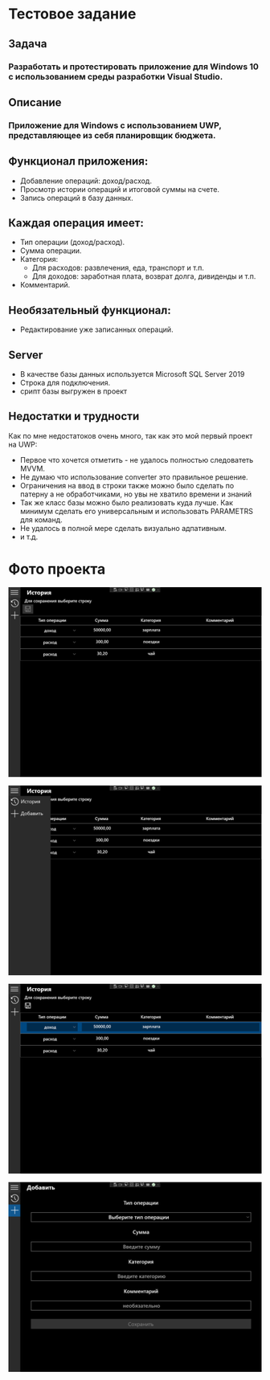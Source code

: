 # Тестовое задание
## Задача
### Разработать и протестировать приложение для Windows 10 с использованием среды  разработки Visual Studio.

## Описание
### Приложение для Windows c использованием UWP, представляющее из себя планировщик бюджета.

## Функционал приложения:
+ Добавление операций: доход/расход.
+ Просмотр истории операций и итоговой суммы на счете.
+ Запись операций в базу данных.
  
## Каждая операция имеет:
+ Тип операции (доход/расход).
+ Сумма операции.
+ Категория:
    + Для расходов: развлечения, еда, транспорт и т.п.
    + Для доходов: заработная плата, возврат долга, дивиденды и т.п.
+ Комментарий.

## Необязательный функционал:
+ Редактирование уже записанных операций.

## Server
+ В качестве базы данных используется Microsoft SQL Server 2019
+ Строка для подключения.
+ срипт базы выгружен в проект

## Недостатки и трудности 
Как по мне недостатоков очень много, так как это мой первый проект на UWP:
+ Первое что хочется отметить - не удалось полностью следоватеть MVVM.
+ Не думаю что использование converter это правильное решение.
+ Ограничения на ввод в строки также можно было сделать по патерну а не обработчиками, но увы не хватило времени и знаний
+ Так же класс базы можно было реализовать куда лучше. Как минимум сделать его универсальным и использовать PARAMETRS для команд.
+ Не удалось в полной мере сделать визуально адпативным.
+ и т.д. 

# Фото проекта
![](https://github.com/Anaksimander/BudgetPlanner/blob/master/BudgetPlanner/PresentProject/1.png?raw=true)

![](https://github.com/Anaksimander/BudgetPlanner/blob/master/BudgetPlanner/PresentProject/2.png?raw=true)

![](https://github.com/Anaksimander/BudgetPlanner/blob/master/BudgetPlanner/PresentProject/3.png?raw=true)

![](https://github.com/Anaksimander/BudgetPlanner/blob/master/BudgetPlanner/PresentProject/4.png?raw=true)
